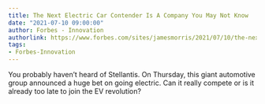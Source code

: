 ```yaml
---
title: The Next Electric Car Contender Is A Company You May Not Know
date: "2021-07-10 09:00:00"
author: Forbes - Innovation
authorlink: https://www.forbes.com/sites/jamesmorris/2021/07/10/the-next-electric-car-contender-is-a-company-you-may-not-know/
tags:
- Forbes-Innovation
---
```

You probably haven’t heard of Stellantis. On Thursday, this giant automotive group announced a huge bet on going electric. Can it really compete or is it already too late to join the EV revolution?